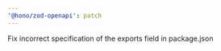 ```yaml
---
'@hono/zod-openapi': patch
---
```


Fix incorrect specification of the exports field in package.json
